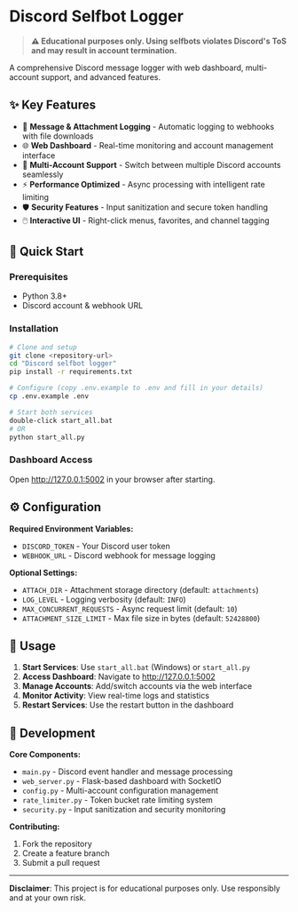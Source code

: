 
# Discord Selfbot Logger

> **⚠️ Educational purposes only. Using selfbots violates Discord's ToS and may result in account termination.**

A comprehensive Discord message logger with web dashboard, multi-account support, and advanced features.

## ✨ Key Features

- 📜 **Message & Attachment Logging** - Automatic logging to webhooks with file downloads
- 🌐 **Web Dashboard** - Real-time monitoring and account management interface
- 👥 **Multi-Account Support** - Switch between multiple Discord accounts seamlessly
- ⚡ **Performance Optimized** - Async processing with intelligent rate limiting
- 🛡️ **Security Features** - Input sanitization and secure token handling
- 🖱️ **Interactive UI** - Right-click menus, favorites, and channel tagging

## 🚀 Quick Start

### Prerequisites
- Python 3.8+
- Discord account & webhook URL

### Installation

```bash
# Clone and setup
git clone <repository-url>
cd "Discord selfbot logger"
pip install -r requirements.txt

# Configure (copy .env.example to .env and fill in your details)
cp .env.example .env

# Start both services
double-click start_all.bat
# OR
python start_all.py
```

### Dashboard Access
Open http://127.0.0.1:5002 in your browser after starting.

## ⚙️ Configuration

**Required Environment Variables:**
- `DISCORD_TOKEN` - Your Discord user token
- `WEBHOOK_URL` - Discord webhook for message logging

**Optional Settings:**
- `ATTACH_DIR` - Attachment storage directory (default: `attachments`)
- `LOG_LEVEL` - Logging verbosity (default: `INFO`)
- `MAX_CONCURRENT_REQUESTS` - Async request limit (default: `10`)
- `ATTACHMENT_SIZE_LIMIT` - Max file size in bytes (default: `52428800`)

## 🎯 Usage

1. **Start Services**: Use `start_all.bat` (Windows) or `start_all.py`
2. **Access Dashboard**: Navigate to http://127.0.0.1:5002
3. **Manage Accounts**: Add/switch accounts via the web interface
4. **Monitor Activity**: View real-time logs and statistics
5. **Restart Services**: Use the restart button in the dashboard

## 🔧 Development

**Core Components:**
- `main.py` - Discord event handler and message processing
- `web_server.py` - Flask-based dashboard with SocketIO
- `config.py` - Multi-account configuration management
- `rate_limiter.py` - Token bucket rate limiting system
- `security.py` - Input sanitization and security monitoring

**Contributing:**
1. Fork the repository
2. Create a feature branch
3. Submit a pull request

---

**Disclaimer**: This project is for educational purposes only. Use responsibly and at your own risk.
